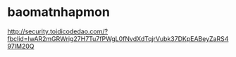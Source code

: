 # baomatnhapmon
http://security.toidicodedao.com/?fbclid=IwAR2mGRWrig27H7Tu7fPWgL0fNvdXdTqjrVubk37DKpEABeyZaRS497IM20Q
